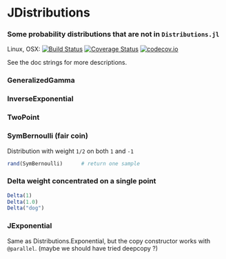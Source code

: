 # JDistributions
### Some probability distributions that are not in `Distributions.jl`

Linux, OSX: [![Build Status](https://travis-ci.org/jlapeyre/JDistributions.jl.svg)](https://travis-ci.org/jlapeyre/JDistributions.jl)
[![Coverage Status](https://coveralls.io/repos/github/jlapeyre/JDistributions.jl/badge.svg)](https://coveralls.io/github/jlapeyre/JDistributions.jl)
[![codecov.io](http://codecov.io/github/jlapeyre/JDistributions.jl/coverage.svg?branch=master)](http://codecov.io/github/jlapeyre/JDistributions.jl?branch=master)

See the doc strings for more descriptions.

### GeneralizedGamma

### InverseExponential

### TwoPoint

### SymBernoulli (fair coin)

Distribution with weight `1/2` on both `1` and `-1`

```julia
rand(SymBernoulli)      # return one sample
```

### Delta weight concentrated on  a single point

```julia
Delta(1)
Delta(1.0)
Delta("dog")
```

### JExponential

Same as Distributions.Exponential, but the copy constructor
works with `@parallel`. (maybe we should have tried deepcopy ?)
